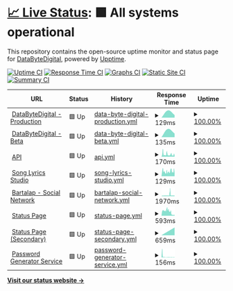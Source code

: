 # [📈 Live Status](https://status1.databytedigital.com): <!--live status--> **🟩 All systems operational**

This repository contains the open-source uptime monitor and status page for [DataByteDigital](https://databytedigital.com), powered by [Upptime](https://github.com/upptime/upptime).

[![Uptime CI](https://github.com/DataByteDigital/status.databytedigital.com/workflows/Uptime%20CI/badge.svg)](https://github.com/DataByteDigital/status.databytedigital.com/actions?query=workflow%3A%22Uptime+CI%22)
[![Response Time CI](https://github.com/DataByteDigital/status.databytedigital.com/workflows/Response%20Time%20CI/badge.svg)](https://github.com/DataByteDigital/status.databytedigital.com/actions?query=workflow%3A%22Response+Time+CI%22)
[![Graphs CI](https://github.com/DataByteDigital/status.databytedigital.com/workflows/Graphs%20CI/badge.svg)](https://github.com/DataByteDigital/status.databytedigital.com/actions?query=workflow%3A%22Graphs+CI%22)
[![Static Site CI](https://github.com/DataByteDigital/status.databytedigital.com/workflows/Static%20Site%20CI/badge.svg)](https://github.com/DataByteDigital/status.databytedigital.com/actions?query=workflow%3A%22Static+Site+CI%22)
[![Summary CI](https://github.com/DataByteDigital/status.databytedigital.com/workflows/Summary%20CI/badge.svg)](https://github.com/DataByteDigital/status.databytedigital.com/actions?query=workflow%3A%22Summary+CI%22)

<!--
With [Upptime](https://upptime.js.org), you can get your own unlimited and free uptime monitor and status page, powered entirely by a GitHub repository. We use [Issues](https://github.com/DataByteDigital/status.databytedigital.com/issues) as incident reports, [Actions](https://github.com/DataByteDigital/status.databytedigital.com/actions) as uptime monitors, and [Pages](https://status1.databytedigital.com) for the status page.
-->
<!--start: status pages-->
<!-- This summary is generated by Upptime (https://github.com/upptime/upptime) -->
<!-- Do not edit this manually, your changes will be overwritten -->
<!-- prettier-ignore -->
| URL | Status | History | Response Time | Uptime |
| --- | ------ | ------- | ------------- | ------ |
| <img alt="" src="https://icons.duckduckgo.com/ip3/databytedigital.com.ico" height="13"> [DataByteDigital - Production](https://databytedigital.com) | 🟩 Up | [data-byte-digital-production.yml](https://github.com/DataByteDigital-Bot/Beta.status.databytedigital.com/commits/HEAD/history/data-byte-digital-production.yml) | <details><summary><img alt="Response time graph" src="./graphs/data-byte-digital-production/response-time-week.png" height="20"> 129ms</summary><br><a href="https://teststatus.databytedigital.com/history/data-byte-digital-production"><img alt="Response time 129" src="https://img.shields.io/endpoint?url=https%3A%2F%2Fraw.githubusercontent.com%2FDataByteDigital-Bot%2FBeta.status.databytedigital.com%2FHEAD%2Fapi%2Fdata-byte-digital-production%2Fresponse-time.json"></a><br><a href="https://teststatus.databytedigital.com/history/data-byte-digital-production"><img alt="24-hour response time 129" src="https://img.shields.io/endpoint?url=https%3A%2F%2Fraw.githubusercontent.com%2FDataByteDigital-Bot%2FBeta.status.databytedigital.com%2FHEAD%2Fapi%2Fdata-byte-digital-production%2Fresponse-time-day.json"></a><br><a href="https://teststatus.databytedigital.com/history/data-byte-digital-production"><img alt="7-day response time 129" src="https://img.shields.io/endpoint?url=https%3A%2F%2Fraw.githubusercontent.com%2FDataByteDigital-Bot%2FBeta.status.databytedigital.com%2FHEAD%2Fapi%2Fdata-byte-digital-production%2Fresponse-time-week.json"></a><br><a href="https://teststatus.databytedigital.com/history/data-byte-digital-production"><img alt="30-day response time 129" src="https://img.shields.io/endpoint?url=https%3A%2F%2Fraw.githubusercontent.com%2FDataByteDigital-Bot%2FBeta.status.databytedigital.com%2FHEAD%2Fapi%2Fdata-byte-digital-production%2Fresponse-time-month.json"></a><br><a href="https://teststatus.databytedigital.com/history/data-byte-digital-production"><img alt="1-year response time 129" src="https://img.shields.io/endpoint?url=https%3A%2F%2Fraw.githubusercontent.com%2FDataByteDigital-Bot%2FBeta.status.databytedigital.com%2FHEAD%2Fapi%2Fdata-byte-digital-production%2Fresponse-time-year.json"></a></details> | <details><summary><a href="https://teststatus.databytedigital.com/history/data-byte-digital-production">100.00%</a></summary><a href="https://teststatus.databytedigital.com/history/data-byte-digital-production"><img alt="All-time uptime 100.00%" src="https://img.shields.io/endpoint?url=https%3A%2F%2Fraw.githubusercontent.com%2FDataByteDigital-Bot%2FBeta.status.databytedigital.com%2FHEAD%2Fapi%2Fdata-byte-digital-production%2Fuptime.json"></a><br><a href="https://teststatus.databytedigital.com/history/data-byte-digital-production"><img alt="24-hour uptime 100.00%" src="https://img.shields.io/endpoint?url=https%3A%2F%2Fraw.githubusercontent.com%2FDataByteDigital-Bot%2FBeta.status.databytedigital.com%2FHEAD%2Fapi%2Fdata-byte-digital-production%2Fuptime-day.json"></a><br><a href="https://teststatus.databytedigital.com/history/data-byte-digital-production"><img alt="7-day uptime 100.00%" src="https://img.shields.io/endpoint?url=https%3A%2F%2Fraw.githubusercontent.com%2FDataByteDigital-Bot%2FBeta.status.databytedigital.com%2FHEAD%2Fapi%2Fdata-byte-digital-production%2Fuptime-week.json"></a><br><a href="https://teststatus.databytedigital.com/history/data-byte-digital-production"><img alt="30-day uptime 100.00%" src="https://img.shields.io/endpoint?url=https%3A%2F%2Fraw.githubusercontent.com%2FDataByteDigital-Bot%2FBeta.status.databytedigital.com%2FHEAD%2Fapi%2Fdata-byte-digital-production%2Fuptime-month.json"></a><br><a href="https://teststatus.databytedigital.com/history/data-byte-digital-production"><img alt="1-year uptime 100.00%" src="https://img.shields.io/endpoint?url=https%3A%2F%2Fraw.githubusercontent.com%2FDataByteDigital-Bot%2FBeta.status.databytedigital.com%2FHEAD%2Fapi%2Fdata-byte-digital-production%2Fuptime-year.json"></a></details>
| <img alt="" src="https://databytedigital.com/logo.png" height="13"> [DataByteDigital - Beta](https://beta.databytedigital.com) | 🟩 Up | [data-byte-digital-beta.yml](https://github.com/DataByteDigital-Bot/Beta.status.databytedigital.com/commits/HEAD/history/data-byte-digital-beta.yml) | <details><summary><img alt="Response time graph" src="./graphs/data-byte-digital-beta/response-time-week.png" height="20"> 135ms</summary><br><a href="https://teststatus.databytedigital.com/history/data-byte-digital-beta"><img alt="Response time 135" src="https://img.shields.io/endpoint?url=https%3A%2F%2Fraw.githubusercontent.com%2FDataByteDigital-Bot%2FBeta.status.databytedigital.com%2FHEAD%2Fapi%2Fdata-byte-digital-beta%2Fresponse-time.json"></a><br><a href="https://teststatus.databytedigital.com/history/data-byte-digital-beta"><img alt="24-hour response time 135" src="https://img.shields.io/endpoint?url=https%3A%2F%2Fraw.githubusercontent.com%2FDataByteDigital-Bot%2FBeta.status.databytedigital.com%2FHEAD%2Fapi%2Fdata-byte-digital-beta%2Fresponse-time-day.json"></a><br><a href="https://teststatus.databytedigital.com/history/data-byte-digital-beta"><img alt="7-day response time 135" src="https://img.shields.io/endpoint?url=https%3A%2F%2Fraw.githubusercontent.com%2FDataByteDigital-Bot%2FBeta.status.databytedigital.com%2FHEAD%2Fapi%2Fdata-byte-digital-beta%2Fresponse-time-week.json"></a><br><a href="https://teststatus.databytedigital.com/history/data-byte-digital-beta"><img alt="30-day response time 135" src="https://img.shields.io/endpoint?url=https%3A%2F%2Fraw.githubusercontent.com%2FDataByteDigital-Bot%2FBeta.status.databytedigital.com%2FHEAD%2Fapi%2Fdata-byte-digital-beta%2Fresponse-time-month.json"></a><br><a href="https://teststatus.databytedigital.com/history/data-byte-digital-beta"><img alt="1-year response time 135" src="https://img.shields.io/endpoint?url=https%3A%2F%2Fraw.githubusercontent.com%2FDataByteDigital-Bot%2FBeta.status.databytedigital.com%2FHEAD%2Fapi%2Fdata-byte-digital-beta%2Fresponse-time-year.json"></a></details> | <details><summary><a href="https://teststatus.databytedigital.com/history/data-byte-digital-beta">100.00%</a></summary><a href="https://teststatus.databytedigital.com/history/data-byte-digital-beta"><img alt="All-time uptime 100.00%" src="https://img.shields.io/endpoint?url=https%3A%2F%2Fraw.githubusercontent.com%2FDataByteDigital-Bot%2FBeta.status.databytedigital.com%2FHEAD%2Fapi%2Fdata-byte-digital-beta%2Fuptime.json"></a><br><a href="https://teststatus.databytedigital.com/history/data-byte-digital-beta"><img alt="24-hour uptime 100.00%" src="https://img.shields.io/endpoint?url=https%3A%2F%2Fraw.githubusercontent.com%2FDataByteDigital-Bot%2FBeta.status.databytedigital.com%2FHEAD%2Fapi%2Fdata-byte-digital-beta%2Fuptime-day.json"></a><br><a href="https://teststatus.databytedigital.com/history/data-byte-digital-beta"><img alt="7-day uptime 100.00%" src="https://img.shields.io/endpoint?url=https%3A%2F%2Fraw.githubusercontent.com%2FDataByteDigital-Bot%2FBeta.status.databytedigital.com%2FHEAD%2Fapi%2Fdata-byte-digital-beta%2Fuptime-week.json"></a><br><a href="https://teststatus.databytedigital.com/history/data-byte-digital-beta"><img alt="30-day uptime 100.00%" src="https://img.shields.io/endpoint?url=https%3A%2F%2Fraw.githubusercontent.com%2FDataByteDigital-Bot%2FBeta.status.databytedigital.com%2FHEAD%2Fapi%2Fdata-byte-digital-beta%2Fuptime-month.json"></a><br><a href="https://teststatus.databytedigital.com/history/data-byte-digital-beta"><img alt="1-year uptime 100.00%" src="https://img.shields.io/endpoint?url=https%3A%2F%2Fraw.githubusercontent.com%2FDataByteDigital-Bot%2FBeta.status.databytedigital.com%2FHEAD%2Fapi%2Fdata-byte-digital-beta%2Fuptime-year.json"></a></details>
| <img alt="" src="https://api.databytedigital.com/images/api.png" height="13"> [API](https://api.databytedigital.com) | 🟩 Up | [api.yml](https://github.com/DataByteDigital-Bot/Beta.status.databytedigital.com/commits/HEAD/history/api.yml) | <details><summary><img alt="Response time graph" src="./graphs/api/response-time-week.png" height="20"> 170ms</summary><br><a href="https://teststatus.databytedigital.com/history/api"><img alt="Response time 160" src="https://img.shields.io/endpoint?url=https%3A%2F%2Fraw.githubusercontent.com%2FDataByteDigital-Bot%2FBeta.status.databytedigital.com%2FHEAD%2Fapi%2Fapi%2Fresponse-time.json"></a><br><a href="https://teststatus.databytedigital.com/history/api"><img alt="24-hour response time 138" src="https://img.shields.io/endpoint?url=https%3A%2F%2Fraw.githubusercontent.com%2FDataByteDigital-Bot%2FBeta.status.databytedigital.com%2FHEAD%2Fapi%2Fapi%2Fresponse-time-day.json"></a><br><a href="https://teststatus.databytedigital.com/history/api"><img alt="7-day response time 170" src="https://img.shields.io/endpoint?url=https%3A%2F%2Fraw.githubusercontent.com%2FDataByteDigital-Bot%2FBeta.status.databytedigital.com%2FHEAD%2Fapi%2Fapi%2Fresponse-time-week.json"></a><br><a href="https://teststatus.databytedigital.com/history/api"><img alt="30-day response time 160" src="https://img.shields.io/endpoint?url=https%3A%2F%2Fraw.githubusercontent.com%2FDataByteDigital-Bot%2FBeta.status.databytedigital.com%2FHEAD%2Fapi%2Fapi%2Fresponse-time-month.json"></a><br><a href="https://teststatus.databytedigital.com/history/api"><img alt="1-year response time 160" src="https://img.shields.io/endpoint?url=https%3A%2F%2Fraw.githubusercontent.com%2FDataByteDigital-Bot%2FBeta.status.databytedigital.com%2FHEAD%2Fapi%2Fapi%2Fresponse-time-year.json"></a></details> | <details><summary><a href="https://teststatus.databytedigital.com/history/api">100.00%</a></summary><a href="https://teststatus.databytedigital.com/history/api"><img alt="All-time uptime 100.00%" src="https://img.shields.io/endpoint?url=https%3A%2F%2Fraw.githubusercontent.com%2FDataByteDigital-Bot%2FBeta.status.databytedigital.com%2FHEAD%2Fapi%2Fapi%2Fuptime.json"></a><br><a href="https://teststatus.databytedigital.com/history/api"><img alt="24-hour uptime 100.00%" src="https://img.shields.io/endpoint?url=https%3A%2F%2Fraw.githubusercontent.com%2FDataByteDigital-Bot%2FBeta.status.databytedigital.com%2FHEAD%2Fapi%2Fapi%2Fuptime-day.json"></a><br><a href="https://teststatus.databytedigital.com/history/api"><img alt="7-day uptime 100.00%" src="https://img.shields.io/endpoint?url=https%3A%2F%2Fraw.githubusercontent.com%2FDataByteDigital-Bot%2FBeta.status.databytedigital.com%2FHEAD%2Fapi%2Fapi%2Fuptime-week.json"></a><br><a href="https://teststatus.databytedigital.com/history/api"><img alt="30-day uptime 100.00%" src="https://img.shields.io/endpoint?url=https%3A%2F%2Fraw.githubusercontent.com%2FDataByteDigital-Bot%2FBeta.status.databytedigital.com%2FHEAD%2Fapi%2Fapi%2Fuptime-month.json"></a><br><a href="https://teststatus.databytedigital.com/history/api"><img alt="1-year uptime 100.00%" src="https://img.shields.io/endpoint?url=https%3A%2F%2Fraw.githubusercontent.com%2FDataByteDigital-Bot%2FBeta.status.databytedigital.com%2FHEAD%2Fapi%2Fapi%2Fuptime-year.json"></a></details>
| <img alt="" src="https://icons.duckduckgo.com/ip3/songlyrics.databytedigital.com.ico" height="13"> [Song Lyrics Studio](https://songlyrics.databytedigital.com/) | 🟩 Up | [song-lyrics-studio.yml](https://github.com/DataByteDigital-Bot/Beta.status.databytedigital.com/commits/HEAD/history/song-lyrics-studio.yml) | <details><summary><img alt="Response time graph" src="./graphs/song-lyrics-studio/response-time-week.png" height="20"> 129ms</summary><br><a href="https://teststatus.databytedigital.com/history/song-lyrics-studio"><img alt="Response time 129" src="https://img.shields.io/endpoint?url=https%3A%2F%2Fraw.githubusercontent.com%2FDataByteDigital-Bot%2FBeta.status.databytedigital.com%2FHEAD%2Fapi%2Fsong-lyrics-studio%2Fresponse-time.json"></a><br><a href="https://teststatus.databytedigital.com/history/song-lyrics-studio"><img alt="24-hour response time 134" src="https://img.shields.io/endpoint?url=https%3A%2F%2Fraw.githubusercontent.com%2FDataByteDigital-Bot%2FBeta.status.databytedigital.com%2FHEAD%2Fapi%2Fsong-lyrics-studio%2Fresponse-time-day.json"></a><br><a href="https://teststatus.databytedigital.com/history/song-lyrics-studio"><img alt="7-day response time 129" src="https://img.shields.io/endpoint?url=https%3A%2F%2Fraw.githubusercontent.com%2FDataByteDigital-Bot%2FBeta.status.databytedigital.com%2FHEAD%2Fapi%2Fsong-lyrics-studio%2Fresponse-time-week.json"></a><br><a href="https://teststatus.databytedigital.com/history/song-lyrics-studio"><img alt="30-day response time 129" src="https://img.shields.io/endpoint?url=https%3A%2F%2Fraw.githubusercontent.com%2FDataByteDigital-Bot%2FBeta.status.databytedigital.com%2FHEAD%2Fapi%2Fsong-lyrics-studio%2Fresponse-time-month.json"></a><br><a href="https://teststatus.databytedigital.com/history/song-lyrics-studio"><img alt="1-year response time 129" src="https://img.shields.io/endpoint?url=https%3A%2F%2Fraw.githubusercontent.com%2FDataByteDigital-Bot%2FBeta.status.databytedigital.com%2FHEAD%2Fapi%2Fsong-lyrics-studio%2Fresponse-time-year.json"></a></details> | <details><summary><a href="https://teststatus.databytedigital.com/history/song-lyrics-studio">100.00%</a></summary><a href="https://teststatus.databytedigital.com/history/song-lyrics-studio"><img alt="All-time uptime 100.00%" src="https://img.shields.io/endpoint?url=https%3A%2F%2Fraw.githubusercontent.com%2FDataByteDigital-Bot%2FBeta.status.databytedigital.com%2FHEAD%2Fapi%2Fsong-lyrics-studio%2Fuptime.json"></a><br><a href="https://teststatus.databytedigital.com/history/song-lyrics-studio"><img alt="24-hour uptime 100.00%" src="https://img.shields.io/endpoint?url=https%3A%2F%2Fraw.githubusercontent.com%2FDataByteDigital-Bot%2FBeta.status.databytedigital.com%2FHEAD%2Fapi%2Fsong-lyrics-studio%2Fuptime-day.json"></a><br><a href="https://teststatus.databytedigital.com/history/song-lyrics-studio"><img alt="7-day uptime 100.00%" src="https://img.shields.io/endpoint?url=https%3A%2F%2Fraw.githubusercontent.com%2FDataByteDigital-Bot%2FBeta.status.databytedigital.com%2FHEAD%2Fapi%2Fsong-lyrics-studio%2Fuptime-week.json"></a><br><a href="https://teststatus.databytedigital.com/history/song-lyrics-studio"><img alt="30-day uptime 100.00%" src="https://img.shields.io/endpoint?url=https%3A%2F%2Fraw.githubusercontent.com%2FDataByteDigital-Bot%2FBeta.status.databytedigital.com%2FHEAD%2Fapi%2Fsong-lyrics-studio%2Fuptime-month.json"></a><br><a href="https://teststatus.databytedigital.com/history/song-lyrics-studio"><img alt="1-year uptime 100.00%" src="https://img.shields.io/endpoint?url=https%3A%2F%2Fraw.githubusercontent.com%2FDataByteDigital-Bot%2FBeta.status.databytedigital.com%2FHEAD%2Fapi%2Fsong-lyrics-studio%2Fuptime-year.json"></a></details>
| <img alt="" src="https://icons.duckduckgo.com/ip3/bartalap.databytedigital.com.ico" height="13"> [Bartalap - Social Network](https://bartalap.databytedigital.com) | 🟩 Up | [bartalap-social-network.yml](https://github.com/DataByteDigital-Bot/Beta.status.databytedigital.com/commits/HEAD/history/bartalap-social-network.yml) | <details><summary><img alt="Response time graph" src="./graphs/bartalap-social-network/response-time-week.png" height="20"> 1970ms</summary><br><a href="https://teststatus.databytedigital.com/history/bartalap-social-network"><img alt="Response time 1576" src="https://img.shields.io/endpoint?url=https%3A%2F%2Fraw.githubusercontent.com%2FDataByteDigital-Bot%2FBeta.status.databytedigital.com%2FHEAD%2Fapi%2Fbartalap-social-network%2Fresponse-time.json"></a><br><a href="https://teststatus.databytedigital.com/history/bartalap-social-network"><img alt="24-hour response time 1277" src="https://img.shields.io/endpoint?url=https%3A%2F%2Fraw.githubusercontent.com%2FDataByteDigital-Bot%2FBeta.status.databytedigital.com%2FHEAD%2Fapi%2Fbartalap-social-network%2Fresponse-time-day.json"></a><br><a href="https://teststatus.databytedigital.com/history/bartalap-social-network"><img alt="7-day response time 1970" src="https://img.shields.io/endpoint?url=https%3A%2F%2Fraw.githubusercontent.com%2FDataByteDigital-Bot%2FBeta.status.databytedigital.com%2FHEAD%2Fapi%2Fbartalap-social-network%2Fresponse-time-week.json"></a><br><a href="https://teststatus.databytedigital.com/history/bartalap-social-network"><img alt="30-day response time 1576" src="https://img.shields.io/endpoint?url=https%3A%2F%2Fraw.githubusercontent.com%2FDataByteDigital-Bot%2FBeta.status.databytedigital.com%2FHEAD%2Fapi%2Fbartalap-social-network%2Fresponse-time-month.json"></a><br><a href="https://teststatus.databytedigital.com/history/bartalap-social-network"><img alt="1-year response time 1576" src="https://img.shields.io/endpoint?url=https%3A%2F%2Fraw.githubusercontent.com%2FDataByteDigital-Bot%2FBeta.status.databytedigital.com%2FHEAD%2Fapi%2Fbartalap-social-network%2Fresponse-time-year.json"></a></details> | <details><summary><a href="https://teststatus.databytedigital.com/history/bartalap-social-network">100.00%</a></summary><a href="https://teststatus.databytedigital.com/history/bartalap-social-network"><img alt="All-time uptime 100.00%" src="https://img.shields.io/endpoint?url=https%3A%2F%2Fraw.githubusercontent.com%2FDataByteDigital-Bot%2FBeta.status.databytedigital.com%2FHEAD%2Fapi%2Fbartalap-social-network%2Fuptime.json"></a><br><a href="https://teststatus.databytedigital.com/history/bartalap-social-network"><img alt="24-hour uptime 100.00%" src="https://img.shields.io/endpoint?url=https%3A%2F%2Fraw.githubusercontent.com%2FDataByteDigital-Bot%2FBeta.status.databytedigital.com%2FHEAD%2Fapi%2Fbartalap-social-network%2Fuptime-day.json"></a><br><a href="https://teststatus.databytedigital.com/history/bartalap-social-network"><img alt="7-day uptime 100.00%" src="https://img.shields.io/endpoint?url=https%3A%2F%2Fraw.githubusercontent.com%2FDataByteDigital-Bot%2FBeta.status.databytedigital.com%2FHEAD%2Fapi%2Fbartalap-social-network%2Fuptime-week.json"></a><br><a href="https://teststatus.databytedigital.com/history/bartalap-social-network"><img alt="30-day uptime 100.00%" src="https://img.shields.io/endpoint?url=https%3A%2F%2Fraw.githubusercontent.com%2FDataByteDigital-Bot%2FBeta.status.databytedigital.com%2FHEAD%2Fapi%2Fbartalap-social-network%2Fuptime-month.json"></a><br><a href="https://teststatus.databytedigital.com/history/bartalap-social-network"><img alt="1-year uptime 100.00%" src="https://img.shields.io/endpoint?url=https%3A%2F%2Fraw.githubusercontent.com%2FDataByteDigital-Bot%2FBeta.status.databytedigital.com%2FHEAD%2Fapi%2Fbartalap-social-network%2Fuptime-year.json"></a></details>
| <img alt="" src="https://databytedigital.com/logo.png" height="13"> [Status Page](https://status.databytedigital.com) | 🟩 Up | [status-page.yml](https://github.com/DataByteDigital-Bot/Beta.status.databytedigital.com/commits/HEAD/history/status-page.yml) | <details><summary><img alt="Response time graph" src="./graphs/status-page/response-time-week.png" height="20"> 593ms</summary><br><a href="https://teststatus.databytedigital.com/history/status-page"><img alt="Response time 816" src="https://img.shields.io/endpoint?url=https%3A%2F%2Fraw.githubusercontent.com%2FDataByteDigital-Bot%2FBeta.status.databytedigital.com%2FHEAD%2Fapi%2Fstatus-page%2Fresponse-time.json"></a><br><a href="https://teststatus.databytedigital.com/history/status-page"><img alt="24-hour response time 115" src="https://img.shields.io/endpoint?url=https%3A%2F%2Fraw.githubusercontent.com%2FDataByteDigital-Bot%2FBeta.status.databytedigital.com%2FHEAD%2Fapi%2Fstatus-page%2Fresponse-time-day.json"></a><br><a href="https://teststatus.databytedigital.com/history/status-page"><img alt="7-day response time 593" src="https://img.shields.io/endpoint?url=https%3A%2F%2Fraw.githubusercontent.com%2FDataByteDigital-Bot%2FBeta.status.databytedigital.com%2FHEAD%2Fapi%2Fstatus-page%2Fresponse-time-week.json"></a><br><a href="https://teststatus.databytedigital.com/history/status-page"><img alt="30-day response time 816" src="https://img.shields.io/endpoint?url=https%3A%2F%2Fraw.githubusercontent.com%2FDataByteDigital-Bot%2FBeta.status.databytedigital.com%2FHEAD%2Fapi%2Fstatus-page%2Fresponse-time-month.json"></a><br><a href="https://teststatus.databytedigital.com/history/status-page"><img alt="1-year response time 816" src="https://img.shields.io/endpoint?url=https%3A%2F%2Fraw.githubusercontent.com%2FDataByteDigital-Bot%2FBeta.status.databytedigital.com%2FHEAD%2Fapi%2Fstatus-page%2Fresponse-time-year.json"></a></details> | <details><summary><a href="https://teststatus.databytedigital.com/history/status-page">100.00%</a></summary><a href="https://teststatus.databytedigital.com/history/status-page"><img alt="All-time uptime 100.00%" src="https://img.shields.io/endpoint?url=https%3A%2F%2Fraw.githubusercontent.com%2FDataByteDigital-Bot%2FBeta.status.databytedigital.com%2FHEAD%2Fapi%2Fstatus-page%2Fuptime.json"></a><br><a href="https://teststatus.databytedigital.com/history/status-page"><img alt="24-hour uptime 100.00%" src="https://img.shields.io/endpoint?url=https%3A%2F%2Fraw.githubusercontent.com%2FDataByteDigital-Bot%2FBeta.status.databytedigital.com%2FHEAD%2Fapi%2Fstatus-page%2Fuptime-day.json"></a><br><a href="https://teststatus.databytedigital.com/history/status-page"><img alt="7-day uptime 100.00%" src="https://img.shields.io/endpoint?url=https%3A%2F%2Fraw.githubusercontent.com%2FDataByteDigital-Bot%2FBeta.status.databytedigital.com%2FHEAD%2Fapi%2Fstatus-page%2Fuptime-week.json"></a><br><a href="https://teststatus.databytedigital.com/history/status-page"><img alt="30-day uptime 100.00%" src="https://img.shields.io/endpoint?url=https%3A%2F%2Fraw.githubusercontent.com%2FDataByteDigital-Bot%2FBeta.status.databytedigital.com%2FHEAD%2Fapi%2Fstatus-page%2Fuptime-month.json"></a><br><a href="https://teststatus.databytedigital.com/history/status-page"><img alt="1-year uptime 100.00%" src="https://img.shields.io/endpoint?url=https%3A%2F%2Fraw.githubusercontent.com%2FDataByteDigital-Bot%2FBeta.status.databytedigital.com%2FHEAD%2Fapi%2Fstatus-page%2Fuptime-year.json"></a></details>
| <img alt="" src="https://databytedigital.com/logo.png" height="13"> [Status Page (Secondary)](https://status1.databytedigital.com) | 🟩 Up | [status-page-secondary.yml](https://github.com/DataByteDigital-Bot/Beta.status.databytedigital.com/commits/HEAD/history/status-page-secondary.yml) | <details><summary><img alt="Response time graph" src="./graphs/status-page-secondary/response-time-week.png" height="20"> 659ms</summary><br><a href="https://teststatus.databytedigital.com/history/status-page-secondary"><img alt="Response time 659" src="https://img.shields.io/endpoint?url=https%3A%2F%2Fraw.githubusercontent.com%2FDataByteDigital-Bot%2FBeta.status.databytedigital.com%2FHEAD%2Fapi%2Fstatus-page-secondary%2Fresponse-time.json"></a><br><a href="https://teststatus.databytedigital.com/history/status-page-secondary"><img alt="24-hour response time 659" src="https://img.shields.io/endpoint?url=https%3A%2F%2Fraw.githubusercontent.com%2FDataByteDigital-Bot%2FBeta.status.databytedigital.com%2FHEAD%2Fapi%2Fstatus-page-secondary%2Fresponse-time-day.json"></a><br><a href="https://teststatus.databytedigital.com/history/status-page-secondary"><img alt="7-day response time 659" src="https://img.shields.io/endpoint?url=https%3A%2F%2Fraw.githubusercontent.com%2FDataByteDigital-Bot%2FBeta.status.databytedigital.com%2FHEAD%2Fapi%2Fstatus-page-secondary%2Fresponse-time-week.json"></a><br><a href="https://teststatus.databytedigital.com/history/status-page-secondary"><img alt="30-day response time 659" src="https://img.shields.io/endpoint?url=https%3A%2F%2Fraw.githubusercontent.com%2FDataByteDigital-Bot%2FBeta.status.databytedigital.com%2FHEAD%2Fapi%2Fstatus-page-secondary%2Fresponse-time-month.json"></a><br><a href="https://teststatus.databytedigital.com/history/status-page-secondary"><img alt="1-year response time 659" src="https://img.shields.io/endpoint?url=https%3A%2F%2Fraw.githubusercontent.com%2FDataByteDigital-Bot%2FBeta.status.databytedigital.com%2FHEAD%2Fapi%2Fstatus-page-secondary%2Fresponse-time-year.json"></a></details> | <details><summary><a href="https://teststatus.databytedigital.com/history/status-page-secondary">100.00%</a></summary><a href="https://teststatus.databytedigital.com/history/status-page-secondary"><img alt="All-time uptime 100.00%" src="https://img.shields.io/endpoint?url=https%3A%2F%2Fraw.githubusercontent.com%2FDataByteDigital-Bot%2FBeta.status.databytedigital.com%2FHEAD%2Fapi%2Fstatus-page-secondary%2Fuptime.json"></a><br><a href="https://teststatus.databytedigital.com/history/status-page-secondary"><img alt="24-hour uptime 100.00%" src="https://img.shields.io/endpoint?url=https%3A%2F%2Fraw.githubusercontent.com%2FDataByteDigital-Bot%2FBeta.status.databytedigital.com%2FHEAD%2Fapi%2Fstatus-page-secondary%2Fuptime-day.json"></a><br><a href="https://teststatus.databytedigital.com/history/status-page-secondary"><img alt="7-day uptime 100.00%" src="https://img.shields.io/endpoint?url=https%3A%2F%2Fraw.githubusercontent.com%2FDataByteDigital-Bot%2FBeta.status.databytedigital.com%2FHEAD%2Fapi%2Fstatus-page-secondary%2Fuptime-week.json"></a><br><a href="https://teststatus.databytedigital.com/history/status-page-secondary"><img alt="30-day uptime 100.00%" src="https://img.shields.io/endpoint?url=https%3A%2F%2Fraw.githubusercontent.com%2FDataByteDigital-Bot%2FBeta.status.databytedigital.com%2FHEAD%2Fapi%2Fstatus-page-secondary%2Fuptime-month.json"></a><br><a href="https://teststatus.databytedigital.com/history/status-page-secondary"><img alt="1-year uptime 100.00%" src="https://img.shields.io/endpoint?url=https%3A%2F%2Fraw.githubusercontent.com%2FDataByteDigital-Bot%2FBeta.status.databytedigital.com%2FHEAD%2Fapi%2Fstatus-page-secondary%2Fuptime-year.json"></a></details>
| <img alt="" src="https://icons.duckduckgo.com/ip3/passwordgenerator.databytedigital.com.ico" height="13"> [Password Generator Service](https://passwordgenerator.databytedigital.com/) | 🟩 Up | [password-generator-service.yml](https://github.com/DataByteDigital-Bot/Beta.status.databytedigital.com/commits/HEAD/history/password-generator-service.yml) | <details><summary><img alt="Response time graph" src="./graphs/password-generator-service/response-time-week.png" height="20"> 156ms</summary><br><a href="https://teststatus.databytedigital.com/history/password-generator-service"><img alt="Response time 535" src="https://img.shields.io/endpoint?url=https%3A%2F%2Fraw.githubusercontent.com%2FDataByteDigital-Bot%2FBeta.status.databytedigital.com%2FHEAD%2Fapi%2Fpassword-generator-service%2Fresponse-time.json"></a><br><a href="https://teststatus.databytedigital.com/history/password-generator-service"><img alt="24-hour response time 123" src="https://img.shields.io/endpoint?url=https%3A%2F%2Fraw.githubusercontent.com%2FDataByteDigital-Bot%2FBeta.status.databytedigital.com%2FHEAD%2Fapi%2Fpassword-generator-service%2Fresponse-time-day.json"></a><br><a href="https://teststatus.databytedigital.com/history/password-generator-service"><img alt="7-day response time 156" src="https://img.shields.io/endpoint?url=https%3A%2F%2Fraw.githubusercontent.com%2FDataByteDigital-Bot%2FBeta.status.databytedigital.com%2FHEAD%2Fapi%2Fpassword-generator-service%2Fresponse-time-week.json"></a><br><a href="https://teststatus.databytedigital.com/history/password-generator-service"><img alt="30-day response time 535" src="https://img.shields.io/endpoint?url=https%3A%2F%2Fraw.githubusercontent.com%2FDataByteDigital-Bot%2FBeta.status.databytedigital.com%2FHEAD%2Fapi%2Fpassword-generator-service%2Fresponse-time-month.json"></a><br><a href="https://teststatus.databytedigital.com/history/password-generator-service"><img alt="1-year response time 535" src="https://img.shields.io/endpoint?url=https%3A%2F%2Fraw.githubusercontent.com%2FDataByteDigital-Bot%2FBeta.status.databytedigital.com%2FHEAD%2Fapi%2Fpassword-generator-service%2Fresponse-time-year.json"></a></details> | <details><summary><a href="https://teststatus.databytedigital.com/history/password-generator-service">100.00%</a></summary><a href="https://teststatus.databytedigital.com/history/password-generator-service"><img alt="All-time uptime 100.00%" src="https://img.shields.io/endpoint?url=https%3A%2F%2Fraw.githubusercontent.com%2FDataByteDigital-Bot%2FBeta.status.databytedigital.com%2FHEAD%2Fapi%2Fpassword-generator-service%2Fuptime.json"></a><br><a href="https://teststatus.databytedigital.com/history/password-generator-service"><img alt="24-hour uptime 100.00%" src="https://img.shields.io/endpoint?url=https%3A%2F%2Fraw.githubusercontent.com%2FDataByteDigital-Bot%2FBeta.status.databytedigital.com%2FHEAD%2Fapi%2Fpassword-generator-service%2Fuptime-day.json"></a><br><a href="https://teststatus.databytedigital.com/history/password-generator-service"><img alt="7-day uptime 100.00%" src="https://img.shields.io/endpoint?url=https%3A%2F%2Fraw.githubusercontent.com%2FDataByteDigital-Bot%2FBeta.status.databytedigital.com%2FHEAD%2Fapi%2Fpassword-generator-service%2Fuptime-week.json"></a><br><a href="https://teststatus.databytedigital.com/history/password-generator-service"><img alt="30-day uptime 100.00%" src="https://img.shields.io/endpoint?url=https%3A%2F%2Fraw.githubusercontent.com%2FDataByteDigital-Bot%2FBeta.status.databytedigital.com%2FHEAD%2Fapi%2Fpassword-generator-service%2Fuptime-month.json"></a><br><a href="https://teststatus.databytedigital.com/history/password-generator-service"><img alt="1-year uptime 100.00%" src="https://img.shields.io/endpoint?url=https%3A%2F%2Fraw.githubusercontent.com%2FDataByteDigital-Bot%2FBeta.status.databytedigital.com%2FHEAD%2Fapi%2Fpassword-generator-service%2Fuptime-year.json"></a></details>

<!--end: status pages-->

[**Visit our status website →**](https://status1.databytedigital.com)

<!--
## 📄 License

- Powered by: [Upptime](https://github.com/upptime/upptime)
- Code: [MIT](./LICENSE) © [DataByteDigital](https://databytedigital.com)
- Data in the `./history` directory: [Open Database License](https://opendatacommons.org/licenses/odbl/1-0/)
-->
